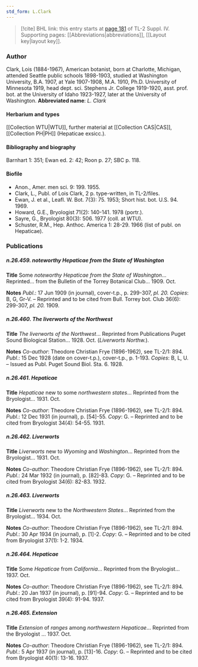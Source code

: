 ```yaml
---
std_form: L.Clark
---
```


> [!cite] BHL link: this entry starts at [page 181](https://www.biodiversitylibrary.org/page/33265858) of TL-2 Suppl. IV.
> Supporting pages: [[Abbreviations|abbreviations]], [[Layout key|layout key]].

### Author

Clark, Lois (1884-1967), American botanist, born at Charlotte, Michigan, attended Seattle public schools 1898-1903, studied at Washington University, B.A. 1907, at Yale 1907-1908, M.A. 1910, Ph.D. University of Minnesota 1919, head dept. sci. Stephens Jr. College 1919-1920, asst. prof. bot. at the University of Idaho 1923-1927, later at the University of Washington. 
**Abbreviated name**: *L. Clark*

#### Herbarium and types

[[Collection WTU|WTU]], further material at [[Collection CAS|CAS]], [[Collection PH|PH]] (Hepaticae exsicc.).

#### Bibliography and biography

Barnhart 1: 351; Ewan ed. 2: 42; Roon p. 27; SBC p. 118.

#### Biofile

- Anon., Amer. men sci. 9: 199. 1955.
- Clark, L., Publ. of Lois Clark, 2 p. type-written, in TL-2/files.
- Ewan, J. et al., Leafl. W. Bot. 7(3): 75. 1953; Short hist. bot. U.S. 94. 1969.
- Howard, G.E., Bryologist 71(2): 140-141. 1978 (portr.).
- Sayre, G., Bryologist 80(3): 506. 1977 (coll. at WTU).
- Schuster, R.M., Hep. Anthoc. America 1: 28-29. 1966 (list of publ. on Hepaticae).

### Publications

##### n.26.459. noteworthy Hepaticae from the State of Washington

**Title**
Some *noteworthy Hepaticae from the State of Washington*... Reprinted... from the Bulletin of the Torrey Botanical Club... 1909. Oct.

**Notes**
*Publ*.: 17 Jun 1909 (in journal), cover-t.p., p. 299-307, *pl. 20.* *Copies*: B, G, Gr-V. – Reprinted and to be cited from Bull. Torrey bot. Club 36(6): 299-307, *pl. 20.* 1909.

##### n.26.460. The liverworts of the Northwest

**Title**
*The liverworts of the Northwest*... Reprinted from Publications Puget Sound Biological Station... 1928. Oct. (*Liverworts Northw.*).

**Notes**
*Co-author*: Theodore Christian Frye (1896-1962), see TL-2/1: 894.
*Publ*.: 15 Dec 1928 (date on cover-t.p.), cover-t.p., p. 1-193. *Copies*: B, L, U. – Issued as Publ. Puget Sound Biol. Sta. 6. 1928.

##### n.26.461. Hepaticae

**Title**
*Hepaticae* new to some *northwestern states*... Reprinted from the Bryologist... 1931. Oct.

**Notes**
*Co-author*: Theodore Christian Frye (1896-1962), see TL-2/1: 894.
*Publ*.: 12 Dec 1931 (in journal), p. \[54\]-55. *Copy*: G. – Reprinted and to be cited from Bryologist 34(4): 54-55. 1931.

##### n.26.462. Liverworts

**Title**
*Liverworts* new to *Wyoming* and *Washington*... Reprinted from the Bryologist... 1931. Oct.

**Notes**
*Co-author*: Theodore Christian Frye (1896-1962), see TL-2/1: 894.
*Publ*.: 24 Mar 1932 (in journal), p. \[82\]-83. *Copy*: G. – Reprinted and to be cited from Bryologist 34(6): 82-83. 1932.

##### n.26.463. Liverworts

**Title**
*Liverworts* new to the *Northwestern States*... Reprinted from the Bryologist... 1934. Oct.

**Notes**
*Co-author*: Theodore Christian Frye (1896-1962), see TL-2/1: 894.
*Publ*.: 30 Apr 1934 (in journal), p. \[1\]-2. *Copy*: G. – Reprinted and to be cited from Bryologist 37(1): 1-2. 1934.

##### n.26.464. Hepaticae

**Title**
Some *Hepaticae* from *California*... Reprinted from the Bryologist... 1937. Oct.

**Notes**
*Co-author*: Theodore Christian Frye (1896-1962), see TL-2/1: 894.
*Publ*.: 20 Jan 1937 (in journal), p. \[91\]-94. *Copy*: G. – Reprinted and to be cited from Bryologist 39(4): 91-94. 1937.

##### n.26.465. Extension

**Title**
*Extension* of *ranges* among *northwestern Hepaticae*... Reprinted from the Bryologist ... 1937. Oct.

**Notes**
*Co-author*: Theodore Christian Frye (1896-1962), see TL-2/1: 894.
*Publ*.: 5 Apr 1937 (in journal), p. \[13\]-16. *Copy*: G. – Reprinted and to be cited from Bryologist 40(1): 13-16. 1937.


